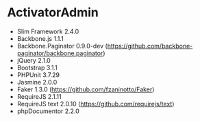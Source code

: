 ActivatorAdmin
==============

- Slim Framework 2.4.0
- Backbone.js 1.1.1
- Backbone.Paginator 0.9.0-dev (https://github.com/backbone-paginator/backbone.paginator)
- jQuery 2.1.0
- Bootstrap 3.1.1
- PHPUnit 3.7.29
- Jasmine 2.0.0
- Faker 1.3.0 (https://github.com/fzaninotto/Faker)
- RequireJS 2.1.11
- RequireJS text 2.0.10 (https://github.com/requirejs/text)
- phpDocumentor 2.2.0
